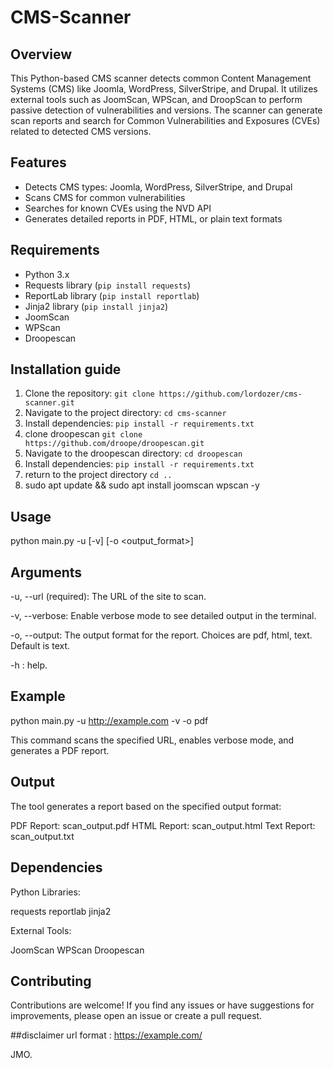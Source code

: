 # CMS-Scanner

## Overview
This Python-based CMS scanner detects common Content Management Systems (CMS) like Joomla, WordPress, SilverStripe, and Drupal. It utilizes external tools such as JoomScan, WPScan, and DroopScan to perform passive detection of vulnerabilities and versions. The scanner can generate scan reports and search for Common Vulnerabilities and Exposures (CVEs) related to detected CMS versions.

## Features

- Detects CMS types: Joomla, WordPress, SilverStripe, and Drupal
- Scans CMS for common vulnerabilities
- Searches for known CVEs using the NVD API
- Generates detailed reports in PDF, HTML, or plain text formats

## Requirements

- Python 3.x
- Requests library (`pip install requests`)
- ReportLab library (`pip install reportlab`)
- Jinja2 library (`pip install jinja2`)
- JoomScan
- WPScan
- Droopescan


## Installation guide
1. Clone the repository: `git clone https://github.com/lordozer/cms-scanner.git`
2. Navigate to the project directory: `cd cms-scanner`
3. Install dependencies: `pip install -r requirements.txt`
4. clone droopescan `git clone https://github.com/droope/droopescan.git`
5. Navigate to the droopescan directory: `cd droopescan`
6. Install dependencies: `pip install -r requirements.txt`
7. return to the project directory `cd ..`
8. sudo apt update && sudo apt install joomscan wpscan -y

## Usage

python main.py -u <URL> [-v] [-o <output_format>]

## Arguments
-u, --url (required): The URL of the site to scan.

-v, --verbose: Enable verbose mode to see detailed output in the terminal.

-o, --output: The output format for the report. Choices are pdf, html, text. Default is text.

-h : help.

## Example
python main.py -u http://example.com -v -o pdf

This command scans the specified URL, enables verbose mode, and generates a PDF report.

## Output
The tool generates a report based on the specified output format:

PDF Report: scan_output.pdf
HTML Report: scan_output.html
Text Report: scan_output.txt

## Dependencies

Python Libraries:

requests
reportlab
jinja2

External Tools:

JoomScan
WPScan
Droopescan

## Contributing
Contributions are welcome! If you find any issues or have suggestions for improvements, please open an issue or create a pull request.

##disclaimer
url format : https://example.com/

JMO.
